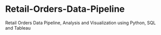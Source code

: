 # Retail-Orders-Data-Pipeline
Retail Orders Data Pipeline, Analysis and  Visualization using Python, SQL and Tableau
